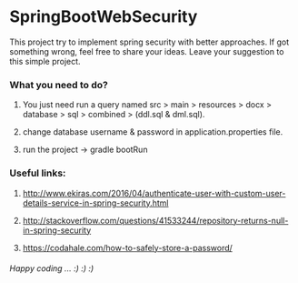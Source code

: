 # SpringBootWebSecurity

This project try to implement spring security with better approaches. If got something wrong, feel free to share your ideas. Leave your suggestion to this simple project.


### What you need to do?

1. You just need run a query named src > main > resources > docx > database > sql > combined > (ddl.sql & dml.sql).

2. change database username & password in application.properties file.

3. run the project -> gradle bootRun



### Useful links:

1. http://www.ekiras.com/2016/04/authenticate-user-with-custom-user-details-service-in-spring-security.html

2. http://stackoverflow.com/questions/41533244/repository-returns-null-in-spring-security

3. https://codahale.com/how-to-safely-store-a-password/



###### Happy coding ... :) :) :) 
